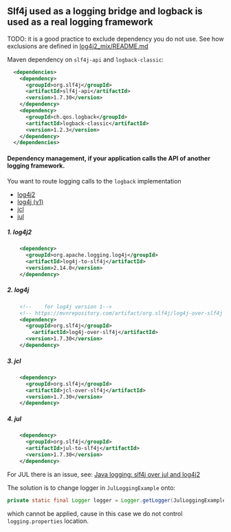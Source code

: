 ## Slf4j used as a logging bridge and logback is used as a real logging framework

TODO: it is a good practice to exclude dependency you do not use. 
See how exclusions are defined in [log4j2_mix/README.md](../log4j2_mix/README.md)

Maven dependency on `slf4j-api` and `logback-classic`:
```xml
  <dependencies>
    <dependency>
      <groupId>org.slf4j</groupId>
      <artifactId>slf4j-api</artifactId>
      <version>1.7.30</version>
    </dependency>
    <dependency>
      <groupId>ch.qos.logback</groupId>
      <artifactId>logback-classic</artifactId>
      <version>1.2.3</version>
    </dependency>
  </dependencies>
```

#### Dependency management, if your application calls the API of another logging framework.

You want to route logging calls to the `logback` implementation

- [log4j2](#1-log4j2)
- [log4j (v1)](#2-log4j)
- [jcl](#3-jcl)
- [jul](#4-jul)

##### 1. log4j2
```xml
    <dependency>
      <groupId>org.apache.logging.log4j</groupId>
      <artifactId>log4j-to-slf4j</artifactId>
      <version>2.14.0</version>
    </dependency>
```

##### 2. log4j
```xml
    <!--    for log4j version 1-->
    <!-- https://mvnrepository.com/artifact/org.slf4j/log4j-over-slf4j -->
    <dependency>
      <groupId>org.slf4j</groupId>
        <artifactId>log4j-over-slf4j</artifactId>
      <version>1.7.30</version>
    </dependency>
```

##### 3. jcl
```xml
    <dependency>
      <groupId>org.slf4j</groupId>
      <artifactId>jcl-over-slf4j</artifactId>
      <version>1.7.30</version>
    </dependency>
```

##### 4. jul
```xml
    <dependency>
      <groupId>org.slf4j</groupId>
      <artifactId>jul-to-slf4j</artifactId>
      <version>1.7.30</version>
    </dependency>
```

For JUL there is an issue, see: [Java logging: slf4j over jul and log4j2](https://stackoverflow.com/questions/66350345/java-logging-slf4j-over-jul-and-log4j2)

The solution is to change logger in `JulLoggingExample` onto:
```java
private static final Logger logger = Logger.getLogger(JulLoggingExample.class.getName());
```
which cannot be applied, cause in this case we do not control `logging.properties` location.